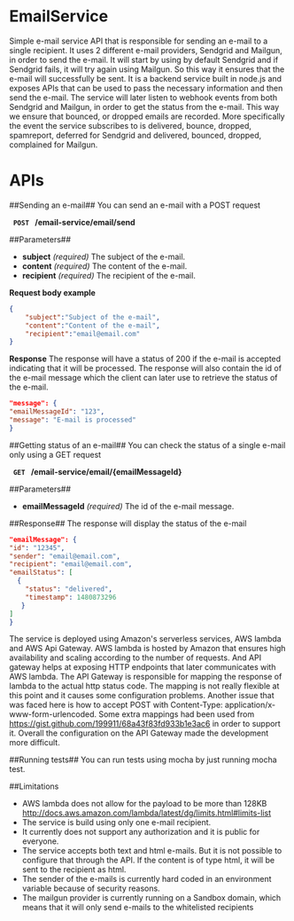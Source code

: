 # EmailService
Simple e-mail service API that is responsible for sending an e-mail to a single recipient. It uses 2 different e-mail providers, Sendgrid and Mailgun, in order to send the e-mail. It will start by using by default Sendgrid and if Sendgrid fails, it will try again using Mailgun. So this way it ensures that the e-mail will successfully be sent. It is a backend service built in node.js and exposes APIs that can be used to pass the necessary information and then send the e-mail.
The service will later listen to webhook events from both Sendgrid and Mailgun, in order to get the status from the e-mail. This way we ensure that bounced, or dropped emails are recorded. More specifically the event the service subscribes to is delivered, bounce, dropped, spamreport, deferred for Sendgrid and delivered, bounced, dropped, complained for Mailgun.

# APIs
##Sending an e-mail##
You can send an e-mail with a POST request

**<code> POST </code> /email-service/email/send** 

##Parameters##
- **subject** _(required)_ The subject of the e-mail.
- **content** _(required)_ The content of the e-mail.
- **recipient** _(required)_ The recipient of the e-mail.

**Request body example**
```JSON
{
    "subject":"Subject of the e-mail", 
    "content":"Content of the e-mail", 
    "recipient":"email@email.com"
}
``` 

**Response**
The response will have a status of 200 if the e-mail is accepted indicating that it will be processed. The response will also contain the id of the e-mail message which the client can later use to retrieve the status of the e-mail.
```JSON
"message": {
"emailMessageId": "123",
"message": "E-mail is processed"
}

```

##Getting status of an e-mail##
You can check the status of a single e-mail only using a GET request

**<code> GET </code> /email-service/email/{emailMessageId}**

##Parameters##
- **emailMessageId** _(required)_ The id of the e-mail message.

##Response##
The response will display the status of the e-mail
```JSON
"emailMessage": {
"id": "12345",
"sender": "email@email.com",
"recipient": "email@email.com",
"emailStatus": [
  {
    "status": "delivered",
    "timestamp": 1480873296
   }
]
}
```

The service is deployed using Amazon's serverless services, AWS lambda and AWS Api Gateway. AWS lambda is hosted by Amazon that ensures high availability and scaling according to the number of requests. And API gateway helps at exposing HTTP endpoints that later communicates with AWS lambda.
The API Gateway is responsible for mapping the response of lambda to the actual http status code. The mapping is not really flexible at this point and it causes some configuration problems. Another issue that was faced here is how to accept POST with Content-Type: application/x-www-form-urlencoded. Some extra mappings had been used from https://gist.github.com/199911/68a43f83fd933b1e3ac6 in order to support it.
Overall the configuration on the API Gateway made the development more difficult.

##Running tests##
You can run tests using mocha by just running mocha test.


##Limitations
- AWS lambda does not allow for the payload to be more than 128KB http://docs.aws.amazon.com/lambda/latest/dg/limits.html#limits-list
- The service is build using only one e-mail recipient. 
- It currently does not support any authorization and it is public for everyone.
- The service accepts both text and html e-mails. But it is not possible to configure that through the API. If the content is of type html, it will be sent to the recipient as html.
- The sender of the e-mails is currently hard coded in an environment variable because of security reasons. 
- The mailgun provider is currently running on a Sandbox domain, which means that it will only send e-mails to the whitelisted recipients
